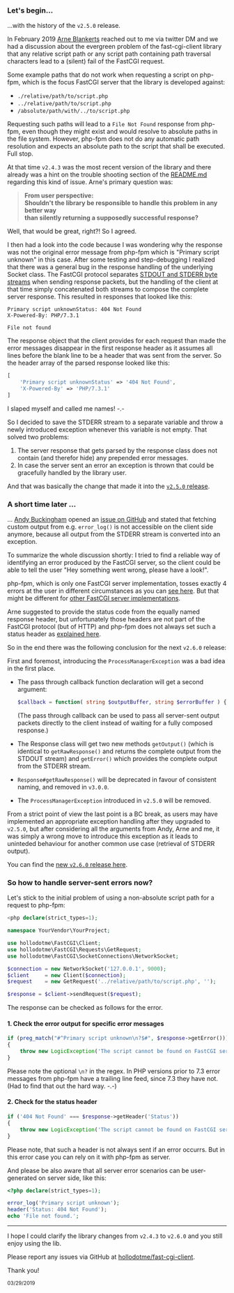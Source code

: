 ### Let's begin...

...with the history of the `v2.5.0` release.

In February 2019 [Arne Blankerts](https://twitter.com/arneblankerts) reached out to me via twitter DM and we 
had a discussion about the evergreen problem of the fast-cgi-client library that any relative script path or 
any script path containing path traversal characters lead to a (silent) fail of the FastCGI request. 

Some example paths that do not work when requesting a script on php-fpm, which is the focus FastCGI server 
that the library is developed against:

* `./relative/path/to/script.php`
* `../relative/path/to/script.php`
* `/absolute/path/with/../to/script.php`

Requesting such paths will lead to a `File Not Found` response from php-fpm, even though they might exist and would 
resolve to absolute paths in the file system. However, php-fpm does not do any automatic path resolution and expects 
an absolute path to the script that shall be executed. Full stop.

At that time `v2.4.3` was the most recent version of the library and there already was a hint on the trouble shooting 
section of the [README.md](https://github.com/hollodotme/fast-cgi-client/blob/v2.4.3/README.md#trouble-shooting) regarding 
this kind of issue. Arne's primary question was:
 
> **From user perspective:   
> Shouldn't the library be responsible to handle this problem in any better way   
> than silently returning a supposedly successful response?**

Well, that would be great, right?! So I agreed.

I then had a look into the code because I was wondering why the response was not the original error message from php-fpm 
which is "Primary script unknown" in this case. After some testing and step-debugging I realized that there was 
a general bug in the response handling of the underlying Socket class. The FastCGI protocol separates [STDOUT and STDERR 
byte streams](http://www.mit.edu/~yandros/doc/specs/fcgi-spec.html#S5.3) when sending response packets, but the handling 
of the client at that time simply concatenated both streams to compose the complete server response. This resulted in responses 
that looked like this:

```text
Primary script unknownStatus: 404 Not Found
X-Powered-By: PHP/7.3.1

File not found
``` 

The response object that the client provides for each request than made the error messages disappear in 
the first response header as it assumes all lines before the blank line to be a header that was sent from the server. 
So the header array of the parsed response looked like this:

```php
[
    'Primary script unknownStatus' => '404 Not Found',
    'X-Powered-By' => 'PHP/7.3.1'
]
```
 
I slaped myself and called me names! -.-

So I decided to save the STDERR stream to a separate variable and throw a newly introduced exception whenever this 
variable is not empty. That solved two problems:

1. The server response that gets parsed by the response class does not contain (and therefor hide) any prepended error messages.
2. In case the server sent an error an exception is thrown that could be gracefully handled by the library user.

And that was basically the change that made it into the [`v2.5.0` release](https://github.com/hollodotme/fast-cgi-client/blob/v2.5.0/CHANGELOG.md#250---2019-01-29). 

### A short time later ...

... [Andy Buckingham](https://twitter.com/andybee) opened an [issue on GitHub](https://github.com/hollodotme/fast-cgi-client/issues/27) 
and stated that fetching custom output from e.g. `error_log()` is not accessible on the client side anymore, because all
output from the STDERR stream is converted into an exception.

To summarize the whole discussion shortly: I tried to find a reliable way of identifying an error produced by the FastCGI server, 
so the client could be able to tell the user "Hey something went wrong, please have a look!".
 
php-fpm, which is only one FastCGI server implementation, tosses exactly 4 errors at the user in different circumstances as you can 
[see here](https://github.com/hollodotme/fast-cgi-client/issues/27#issuecomment-460990063). But that might be different 
for [other FastCGI server implementations](https://github.com/hollodotme/fast-cgi-client/issues/27#issuecomment-461004495).

Arne suggested to provide the status code from the equally named response header, but unfortunately those headers are not 
part of the FastCGI protocol (but of HTTP) and php-fpm does not always set such a status header as 
[explained here](https://github.com/hollodotme/fast-cgi-client/issues/27#issuecomment-461034287).

So in the end there was the following conclusion for the next `v2.6.0` release:

First and foremost, introducing the `ProcessManagerException` was a bad idea in the first place.

* The pass through callback function declaration will get a second argument:
  ```php
  $callback = function( string $outputBuffer, string $errorBuffer ) {};
  ```
  (The pass through callback can be used to pass all server-sent output packets directly to the client instead of waiting for a fully composed response.)
  
* The Response class will get two new methods `getOutput()` (which is identical to `getRawResponse()` and returns 
  the complete output from the STDOUT stream) and `getError()` which provides the complete output from the STDERR stream.

* `Response#getRawResponse()` will be deprecated in favour of consistent naming, and removed in `v3.0.0`.

* The `ProcessManagerException` introduced in `v2.5.0` will be removed.

From a strict point of view the last point is a BC break, as users may have implemented an appropriate exception handling 
after they upgraded to `v2.5.0`, but after considering all the arguments from Andy, Arne and me, it was simply a wrong move 
to introduce this exception as it leads to uninteded behaviour for another common use case (retrieval of STDERR output).   

You can find the [new `v2.6.0` release here](https://github.com/hollodotme/fast-cgi-client/releases/tag/v2.6.0).

### So how to handle server-sent errors now?

Let's stick to the initial problem of using a non-absolute script path for a request to php-fpm:

```php
<php declare(strict_types=1);

namespace YourVendor\YourProject;

use hollodotme\FastCGI\Client;
use hollodotme\FastCGI\Requests\GetRequest;
use hollodotme\FastCGI\SocketConnections\NetworkSocket;

$connection = new NetworkSocket('127.0.0.1', 9000);
$client     = new Client($connection);
$request    = new GetRequest('../relative/path/to/script.php', '');

$response = $client->sendRequest($request);
```

The response can be checked as follows for the error.

#### 1. Check the error output for specific error messages

```php
if (preg_match("#^Primary script unknown\n?$#", $response->getError()))
{
    throw new LogicException('The script cannot be found on FastCGI server, please check if path is absolute.');
}
```

Please note the optional `\n?` in the regex. In PHP versions prior to 7.3 error messages from php-fpm have a trailing 
line feed, since 7.3 they have not. (Had to find that out the hard way. -.-)

#### 2. Check for the status header

```php
if ('404 Not Found' === $response->getHeader('Status'))
{
    throw new LogicException('The script cannot be found on FastCGI server, please check if path is absolute.');
}
```

Please note, that such a header is not always sent if an error occurrs. 
But in this error case you can rely on it with php-fpm as server.

And please be also aware that all server error scenarios can be user-generated on server side, like this:

```php
<?php declare(strict_types=1);

error_log('Primary script unknown');
header('Status: 404 Not Found');
echo 'File not found.';
```

---

I hope I could clarify the library changes from `v2.4.3` to `v2.6.0` and you still enjoy using the lib.

Please report any issues via GitHub at [hollodotme/fast-cgi-client](https://github.com/hollodotme/fast-cgi-client).

Thank you!

<small>03/29/2019</small>
